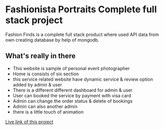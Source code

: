 # Fashionista Portraits Complete full stack project

Fashion Finds is a complete full stack product where used API data from own creating database by help of mongodb.

## What's really in there

- This website is sample of personal event photographer
- Home is consists of six section
- this service related website have dynamic service & review option added by admin & user
- There is a different different dashboard for admin & user
- User can booked the service by payment with visa card
- Admin can change the order status & delete of bookings
- Admin can also another admin
- there is a little touch of animation

[Live link of this project](https://complete-web-client11.web.app/)
